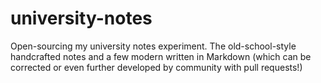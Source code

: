 # university-notes
Open-sourcing my university notes experiment. The old-school-style handcrafted notes and a few modern written in Markdown (which can be corrected or even further developed by community with pull requests!)
